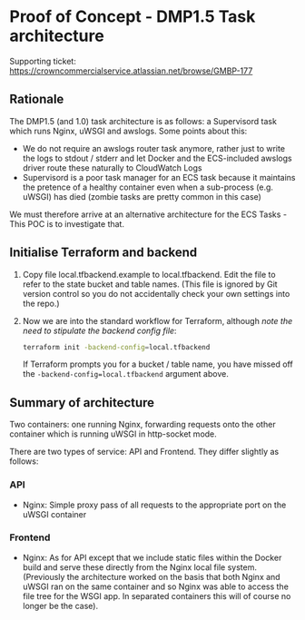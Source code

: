 # Proof of Concept - DMP1.5 Task architecture

Supporting ticket: https://crowncommercialservice.atlassian.net/browse/GMBP-177

## Rationale

The DMP1.5 (and 1.0) task architecture is as follows: a Supervisord task which runs Nginx, uWSGI and awslogs. Some points about this:

* We do not require an awslogs router task anymore, rather just to write the logs to stdout / stderr and let Docker and the ECS-included awslogs driver route these naturally to CloudWatch Logs
* Supervisord is a poor task manager for an ECS task because it maintains the pretence of a healthy container even when a sub-process (e.g. uWSGI) has died (zombie tasks are pretty common in this case)

We must therefore arrive at an alternative architecture for the ECS Tasks - This POC is to investigate that.

## Initialise Terraform and backend

1. Copy file local.tfbackend.example to local.tfbackend. Edit the file to refer to the state bucket and table names. (This file is ignored by Git version control so you do not accidentally check your own settings into the repo.)

2. Now we are into the standard workflow for Terraform, although *note the need to stipulate the backend config file*:
   ```bash
   terraform init -backend-config=local.tfbackend
   ```

   If Terraform prompts you for a bucket / table name, you have missed off the `-backend-config=local.tfbackend` argument above.

## Summary of architecture

Two containers: one running Nginx, forwarding requests onto the other container which is running uWSGI in http-socket mode.

There are two types of service: API and Frontend. They differ slightly as follows:

### API

* Nginx: Simple proxy pass of all requests to the appropriate port on the uWSGI container

### Frontend

* Nginx: As for API except that we include static files within the Docker build and serve these directly from the Nginx local file system. (Previously the architecture worked on the basis that both Nginx and uWSGI ran on the same container and so Nginx was able to access the file tree for the WSGI app. In separated containers this will of course no longer be the case).
